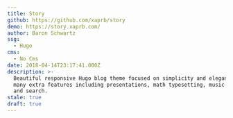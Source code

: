 ```yaml
---
title: Story
github: https://github.com/xaprb/story
demo: https://story.xaprb.com/
author: Baron Schwartz
ssg:
  - Hugo
cms:
  - No Cms
date: 2018-04-14T23:17:41.000Z
description: >-
  Beautiful responsive Hugo blog theme focused on simplicity and elegance, with
  many extra features including presentations, math typesetting, music notation,
  and search.
stale: true
draft: true
---
```

